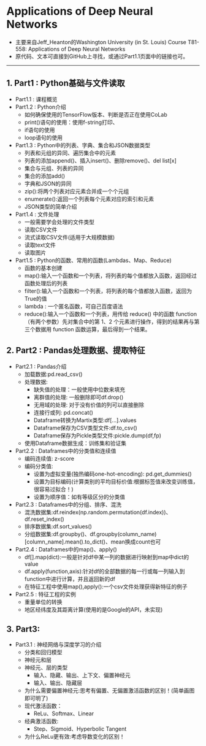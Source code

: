 # Applications of Deep Neural Networks
* 主要来自Jeff_Heanton的Washington University (in St. Louis) Course T81-558: Applications of Deep Neural Networks
* 原代码、文本可直接到GitHub上寻找，或通过Part1.1页面中的链接也可。
***
## 1. Part1 : Python基础与文件读取
* Part1.1 : 课程概览
* Part1.2 : Python介绍
  * 如何确保使用的TensorFlow版本、判断是否正在使用CoLab
  * print()语句的使用：使用f-string打印、
  * if语句的使用
  * loop语句的使用
* Part1.3 : Python中的列表、字典、集合和JSON数据类型
  * 列表和元组的异同、遍历集合中的元素
  * 列表的添加append()、插入insert()、删除remove()、del list[x]
  * 集合与元组、列表的异同
  * 集合的添加add()
  * 字典和JSON的异同
  * zip():将两个列表对应元素合并成一个个元组
  * enumerate():返回一个列表每个元素对应的索引和元素
  * JSON类型的简单介绍
* Part1.4 : 文件处理
  * 一般需要学会处理的文件类型
  * 读取CSV文件
  * 流式读取CSV文件(适用于大规模数据)
  * 读取text文件
  * 读取图片
* Part1.5 : Python的函数、常用的函数(Lambdas、Map、Reduce)
  * 函数的基本创建
  * map():输入一个函数和一个列表，将列表的每个值都放入函数，返回经过函数处理后的列表
  * filter():输入一个函数和一个列表，将列表的每个值都放入函数，返回为True的值
  * lambda : 一个匿名函数，可自己百度语法
  * reduce():输入一个函数和一个列表，用传给 reduce() 中的函数 function（有两个参数）先对集合中的第 1、2 个元素进行操作，得到的结果再与第三个数据用 function 函数运算，最后得到一个结果。

## 2. Part2 : Pandas处理数据、提取特征
* Part2.1 : Pandas介绍
  * 加载数据:pd.read_csv()
  * 处理数据:
    * 缺失值的处理：一般使用中位数来填充
    * 离群值的处理: 一般删除即可df.drop()
    * 无用域的处理: 对于没有价值的列可以直接删除
    * 连接行或列: pd.concat()
    * Dataframe转换为Martix类型:df[...].values
    * Dataframe保存为CSV类型文件:df.to_csv()
    * Dataframe保存为Pickle类型文件:pickle.dump(df,fp)
  * 使用Dataframe数据生成：训练集和验证集
* Part2.2 : Dataframes中的分类值和连续值
  * 编码连续值: z-score
  * 编码分类值: 
    * 设置为虚拟变量(独热编码one-hot-encoding): pd.get_dummies()
    * 设置为目标编码(计算类别的平均目标价值:根据标签值来改变训练值，很容易过拟合！)
    * 设置为顺序值：如有等级区分的分类值
* Part2.3 : Dataframes中的分组、排序、混洗
  * 混洗数据集:df.reindex(np.random.permutation(df.index))、df.reset_index()
  * 排序数据集:df.sort_values()
  * 分组数据集:df.groupby()、df.groupby(column_name)[column_name].mean().to_dict()、mean换成count也可
* Part2.4 : Dataframes中的map()、apply()
  * df[].map(dict):一般是针对df中某一列的数据进行映射到map中dict的value
  * df.apply(function,axis):针对df的全部数据的每一行或每一列输入到function中进行计算，并且返回新的df
  * 在特征工程中使用map(),apply():一个csv文件处理获得新特征的例子
* Part2.5 : 特征工程的实例
  * 重量单位的转换
  * 地区经纬度及其距离计算(使用的是Google的API，未实现)

## 3. Part3:
* Part3.1 : 神经网络与深度学习的介绍
  * 分类和回归模型
  * 神经元和层
  * 神经元、层的类型
    * 输入、隐藏、输出、上下文、偏置神经元
    * 输入、输出、隐藏层
  * 为什么需要偏置神经元:思考有偏置、无偏置激活函数的区别！(简单画图即可明了)
  * 现代激活函数：
    * ReLu、Softmax、Linear
  * 经典激活函数:
    * Step、Sigmoid、Hyperbolic Tangent
  * 为什么ReLu更有效:考虑导数变化的区别！
